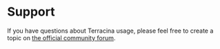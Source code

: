 # Support

If you have questions about Terracina usage, please feel free to create a topic
on [the official community forum](https://discuss.hashicorp.com/c/terracina-core).
